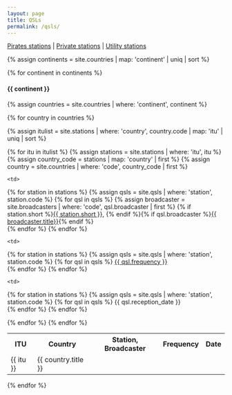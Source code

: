 ```yaml
---
layout: page
title: QSLs
permalink: /qsls/
---
```


<p><a href="/pirates/">Pirates stations</a> | <a href="/private/">Private stations</a> | <a href="/utility">Utility stations</a></p>

{% assign continents = site.countries | map: 'continent' | uniq | sort %}

{% for continent in continents %}

<h4>{{ continent }}</h4>

{% assign countries = site.countries | where: 'continent', continent %}

<table>
<tr>
    <th>ITU</th>
    <th>Country</th>
    <th>Station, Broadcaster</th>
    <th>Frequency</th>
    <th>Date</th>
</tr>

{% for country in countries %} 

{% assign itulist = site.stations | where: 'country', country.code | map: 'itu' | uniq | sort %}

{% for itu in itulist %}
    {% assign stations = site.stations | where: 'itu', itu %}
    {% assign country_code = stations | map: 'country' | first %}
    {% assign country = site.countries | where: 'code', country_code | first %}
<tr>
    <td>{{ itu }}</td>
    <td>{{ country.title }}</td> 

    <td>
{% for station in stations %}
    {% assign qsls = site.qsls | where: 'station', station.code %}
{% for qsl in qsls %}
    {% assign broadcaster = site.broadcasters | where: 'code', qsl.broadcaster | first %}
    {% if station.short %}<a href="{{ station.url }}">{{ station.short }}</a>, {% endif %}{% if qsl.broadcaster %}<a href="{{ broadcaster.url }}">{{ broadcaster.title}}</a>{% endif %}<br/>
{% endfor %}
{% endfor %}
    </td>

    <td>
{% for station in stations %}
    {% assign qsls = site.qsls | where: 'station', station.code %}
{% for qsl in qsls %}
    <a href="{{ qsl.url }}">{{ qsl.frequency }}</a><br/>
{% endfor %}
{% endfor %}
    </td>

    <td>
{% for station in stations %}
    {% assign qsls = site.qsls | where: 'station', station.code %}
{% for qsl in qsls %}
    {{ qsl.reception_date }}<br/>
{% endfor %}
{% endfor %}
    </td>

</tr>
{% endfor %}
{% endfor %}

</table>

{% endfor %}
